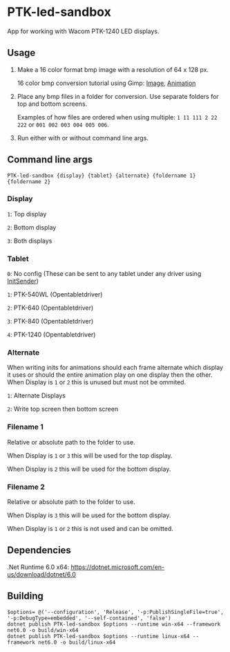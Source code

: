 # PTK-led-sandbox
App for working with Wacom PTK-1240 LED displays.

## Usage
1. Make a 16 color format bmp image with a resolution of 64 x 128 px.

    16 color bmp conversion tutorial using Gimp: [Image](./gimp_image_tutorial/gimp_image_tutorial.md), [Animation](./gimp_image_tutorial/gimp_animation_tutorial.md)
2. Place any bmp files in a folder for conversion. Use separate folders for top and bottom screens. 

    Examples of how files are ordered when using multiple: `1 11 111 2 22 222` or `001 002 003 004 005 006`.
3. Run either with or without command line args.

## Command line args

```
PTK-led-sandbox {display} {tablet} {alternate} {foldername 1} {foldername 2}
```

### Display

`1`: Top display

`2`: Bottom display

`3`: Both displays

### Tablet

`0`: No config (These can be sent to any tablet under any driver using [InitSender](https://github.com/Kuuuube/InitSender))

`1`: PTK-540WL (Opentabletdriver)

`2`: PTK-640 (Opentabletdriver)

`3`: PTK-840 (Opentabletdriver)

`4`: PTK-1240 (Opentabletdriver)

### Alternate

When writing inits for animations should each frame alternate which display it uses or should the entire animation play on one display then the other. When Display is `1` or `2` this is unused but must not be ommited.

`1`: Alternate Displays

`2`: Write top screen then bottom screen

### Filename 1

Relative or absolute path to the folder to use. 

When Display is `1` or `3` this will be used for the top display.

When Display is `2` this will be used for the bottom display.

### Filename 2 

Relative or absolute path to the folder to use. 

When Display is `3` this will be used for the bottom display.

When Display is `1` or `2` this is not used and can be omitted.

## Dependencies

.Net Runtime 6.0 x64: https://dotnet.microsoft.com/en-us/download/dotnet/6.0

## Building

```
$options= @('--configuration', 'Release', '-p:PublishSingleFile=true', '-p:DebugType=embedded', '--self-contained', 'false')
dotnet publish PTK-led-sandbox $options --runtime win-x64 --framework net6.0 -o build/win-x64
dotnet publish PTK-led-sandbox $options --runtime linux-x64 --framework net6.0 -o build/linux-x64
```